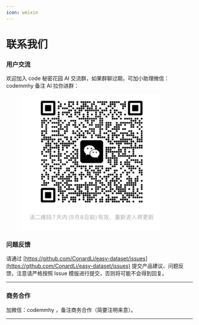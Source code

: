 ```yaml
---
icon: weixin
---
```


# 联系我们

### 用户交流

欢迎加入 code 秘密花园 AI 交流群，如果群聊过期，可加小助理微信：codemmhy 备注 AI 拉你进群：

<figure><img src="../.gitbook/assets/11.png" alt="" width="375"><figcaption></figcaption></figure>

### 问题反馈

请通过 [https://github.com/ConardLi/easy-dataset/issues](https://github.com/ConardLi/easy-dataset/issues) 提交产品建议、问题反馈，注意请严格按照 Issue 模版进行提交，否则将可能不会得到回复。

***

### 商务合作

加微信：codemmhy ，备注商务合作（简要注明来意）。

***


